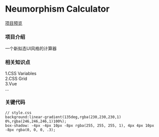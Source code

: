 # Neumorphism Calculator

[项目预览](https://hymanchoi.github.io/Treasure-Bag/Neumorphism-Calculator/index.html)

### 项目介绍
一个新拟态UI风格的计算器

### 相关知识点
1.CSS Variables  
2.CSS Grid  
3.Vue  
...

### 关键代码
```
// style.css
background:linear-gradient(135deg,rgba(230,230,230,1) 0%,rgba(246,246,246,1)100%);
box-shadow: -4px -4px 10px -8px rgba(255, 255, 255, 1), 4px 4px 10px -8px rgba(0, 0, 0, .3);
```